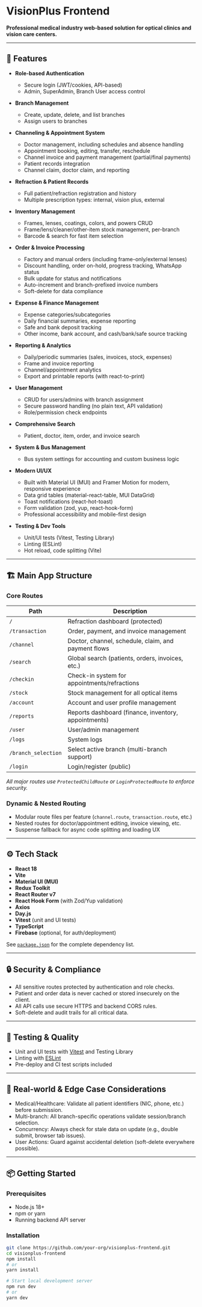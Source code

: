 # VisionPlus Frontend

**Professional medical industry web-based solution for optical clinics and vision care centers.**

---

## 🚀 Features

- **Role-based Authentication**
  - Secure login (JWT/cookies, API-based)
  - Admin, SuperAdmin, Branch User access control

- **Branch Management**
  - Create, update, delete, and list branches
  - Assign users to branches

- **Channeling & Appointment System**
  - Doctor management, including schedules and absence handling
  - Appointment booking, editing, transfer, reschedule
  - Channel invoice and payment management (partial/final payments)
  - Patient records integration
  - Channel claim, doctor claim, and reporting

- **Refraction & Patient Records**
  - Full patient/refraction registration and history
  - Multiple prescription types: internal, vision plus, external

- **Inventory Management**
  - Frames, lenses, coatings, colors, and powers CRUD
  - Frame/lens/cleaner/other-item stock management, per-branch
  - Barcode & search for fast item selection

- **Order & Invoice Processing**
  - Factory and manual orders (including frame-only/external lenses)
  - Discount handling, order on-hold, progress tracking, WhatsApp status
  - Bulk update for status and notifications
  - Auto-increment and branch-prefixed invoice numbers
  - Soft-delete for data compliance

- **Expense & Finance Management**
  - Expense categories/subcategories
  - Daily financial summaries, expense reporting
  - Safe and bank deposit tracking
  - Other income, bank account, and cash/bank/safe source tracking

- **Reporting & Analytics**
  - Daily/periodic summaries (sales, invoices, stock, expenses)
  - Frame and invoice reporting
  - Channel/appointment analytics
  - Export and printable reports (with react-to-print)

- **User Management**
  - CRUD for users/admins with branch assignment
  - Secure password handling (no plain text, API validation)
  - Role/permission check endpoints

- **Comprehensive Search**
  - Patient, doctor, item, order, and invoice search

- **System & Bus Management**
  - Bus system settings for accounting and custom business logic

- **Modern UI/UX**
  - Built with Material UI (MUI) and Framer Motion for modern, responsive experience
  - Data grid tables (material-react-table, MUI DataGrid)
  - Toast notifications (react-hot-toast)
  - Form validation (zod, yup, react-hook-form)
  - Professional accessibility and mobile-first design

- **Testing & Dev Tools**
  - Unit/UI tests (Vitest, Testing Library)
  - Linting (ESLint)
  - Hot reload, code splitting (Vite)

---

## 🏗️ Main App Structure

### Core Routes

| Path                | Description                                             |
|---------------------|--------------------------------------------------------|
| `/`                 | Refraction dashboard (protected)                       |
| `/transaction`      | Order, payment, and invoice management                 |
| `/channel`          | Doctor, channel, schedule, claim, and payment flows    |
| `/search`           | Global search (patients, orders, invoices, etc.)       |
| `/checkin`          | Check-in system for appointments/refractions           |
| `/stock`            | Stock management for all optical items                 |
| `/account`          | Account and user profile management                    |
| `/reports`          | Reports dashboard (finance, inventory, appointments)   |
| `/user`             | User/admin management                                  |
| `/logs`             | System logs                                            |
| `/branch_selection` | Select active branch (multi-branch support)            |
| `/login`            | Login/register (public)                                |

_All major routes use `ProtectedChildRoute` or `LoginProtectedRoute` to enforce security._

### Dynamic & Nested Routing

- Modular route files per feature (`channel.route`, `transaction.route`, etc.)
- Nested routes for doctor/appointment editing, invoice viewing, etc.
- Suspense fallback for async code splitting and loading UX

---

## ⚙️ Tech Stack

- **React 18**
- **Vite**
- **Material UI (MUI)**
- **Redux Toolkit**
- **React Router v7**
- **React Hook Form** (with Zod/Yup validation)
- **Axios**
- **Day.js**
- **Vitest** (unit and UI tests)
- **TypeScript**
- **Firebase** (optional, for auth/deployment)

See [`package.json`](./package.json) for the complete dependency list.

---

## 🔒 Security & Compliance

- All sensitive routes protected by authentication and role checks.
- Patient and order data is never cached or stored insecurely on the client.
- All API calls use secure HTTPS and backend CORS rules.
- Soft-delete and audit trails for all critical data.

---

## 🧪 Testing & Quality

- Unit and UI tests with [Vitest](https://vitest.dev/) and Testing Library
- Linting with [ESLint](https://eslint.org/)
- Pre-deploy and CI test scripts included

---

## 📝 Real-world & Edge Case Considerations

- Medical/Healthcare: Validate all patient identifiers (NIC, phone, etc.) before submission.
- Multi-branch: All branch-specific operations validate session/branch selection.
- Concurrency: Always check for stale data on update (e.g., double submit, browser tab issues).
- User Actions: Guard against accidental deletion (soft-delete everywhere possible).

---

## 📦 Getting Started

### Prerequisites

- Node.js 18+
- npm or yarn
- Running backend API server

### Installation

```bash
git clone https://github.com/your-org/visionplus-frontend.git
cd visionplus-frontend
npm install
# or
yarn install

# Start local development server
npm run dev
# or
yarn dev
